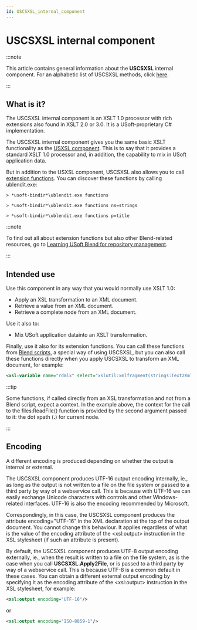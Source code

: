 ```yaml
---
id: USCSXSL_internal_component
---
```


# USCSXSL internal component




:::note

This article contains general information about the **USCSXSL** internal component.
For an alphabetic list of USCSXSL methods, click [here](/docs/Extensions/USCSXSL_internal_component).

:::

## What is it?

The USCSXSL internal component is an XSLT 1.0 processor with rich extensions also found in XSLT 2.0 or 3.0. It is a USoft-proprietary C# implementation.

The USCSXSL internal component gives you the same basic XSLT functionality as the [USXSL component](/docs/Extensions/USXSL_internal_component/USXSL_internal_component.md). This is to say that it provides a standard XSLT 1.0 processor and, in addition, the capability to mix in USoft application data.
<!-- TODO: [mix in USoft application data]() -->

But in addition to the USXSL component, USCSXSL also allows you to call [extension functions](/docs/Repositories/Blend_functions). You can discover these functions by calling ublendit.exe:

```
> *usoft-bindir*\ublendit.exe functions

> *usoft-bindir*\ublendit.exe functions ns=strings

> *usoft-bindir*\ublendit.exe functions p=title
```


:::note

To find out all about extension functions but also other Blend-related resources, go to [Learning USoft Blend for repository management](/docs/Repositories/Blend_scripts_for_repository_management/Learning_USoft_Blend_for_repository_management.md).

:::

## Intended use

Use this component in any way that you would normally use XSLT 1.0:

- Apply an XSL transformation to an XML document.
- Retrieve a value from an XML document.
- Retrieve a complete node from an XML document.

Use it also to:

<!-- TODO: fix link - [Mix USoft application data]() into an XSLT transformation. -->
- Mix USoft application datainto an XSLT transformation.

Finally, use it also for its extension functions. You can call these functions from [Blend scripts](/docs/Repositories/Blend_scripts_for_repository_management/Introducing_Blend_scripts.md), a special way of using USCSXSL, but you can also call these functions directly when you apply USCSXSL to transform an XML document, for example:

```xml
<xsl:variable name="rdmlx" select="xslutil:xmlfragment(strings:Text2Xml(files:ReadFile($filepath, .)), .)"/>
```


:::tip

Some functions, if called directly from an XSL transformation and not from a Blend script, expect a context. In the example above, the context for the call to the files:ReadFile() function is provided by the second argument passed to it: the dot xpath (**.**) for current node.

:::

## Encoding

A different encoding is produced depending on whether the output is internal or external.

The USCSXSL component produces UTF-16 output encoding internally, ie., as long as the output is not written to a file on the file system or passed to a third party by way of a webservice call. This is because with UTF-16 we can easily exchange Unicode characters with controls and other Windows-related interfaces. UTF-16 is also the encoding recommended by Microsoft.

Correspondingly, in this case, the USCSXSL component produces the attribute encoding="UTF-16" in the XML declaration at the top of the output document. You cannot change this behaviour. It applies regardless of what is the value of the encoding attribute of the \<xsl:output> instruction in the XSL stylesheet (if such an attribute is present).

By default, the USCSXSL component produces UTF-8 output encoding externally, ie., when the result is written to a file on the file system, as is the case when you call **USCSXSL.Apply2File**, or is passed to a third party by way of a webservice call. This is because UTF-8 is a common default in these cases. You can obtain a different external output encoding by specifying it as the encoding attribute of the \<xsl:output> instruction in the XSL stylesheet, for example:

```xml
<xsl:output encoding="UTF-16"/>
```

or

```xml
<xsl:output encoding="ISO-8859-1"/>
```

 